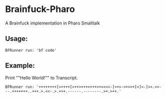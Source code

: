 # Brainfuck-Pharo
A Brainfuck implementation in Pharo Smalltalk

## Usage:
```
BFRunner run: 'bf code'
```
## Example:
Print ""Hello World!"" to Transcript.
```
BFRunner run: '++++++++[>++++[>++>+++>+++>+<<<<-]>+>->+>>+[<]<-]>>.>>---.+++++++..+++.>.<<-.>.+++.------.--------.>+.>++.'
```
